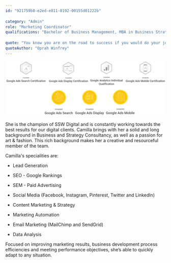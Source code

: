 ```yaml
---
id: "921759b8-e2ed-e811-8192-00155d01222b"

category: "Admin"
role: "Marketing Coordinator"
qualifications: "Bachelor of Business Management, MBA in Business Strategic Management"

quote: "You know you are on the road to success if you would do your job, and not be paid for it."
quoteAuthor: "Oprah Winfrey"
---
```


![google_accreditation_Camilla.jpg](./Images/Bio/google_accreditation_Camilla.jpg)

She is the champion of SSW Digital and is constantly working towards the best results for our digital clients. Camilla brings with her a solid and long background in Business and Strategy Consultancy, as well as a passion for art & fashion. This rich background makes her a creative and resourceful member of the team.

Camilla's specialities are:

- Lead Generation
- SEO - Google Rankings
- SEM - Paid Advertising

- Social Media (Facebook, Instagram, Pinterest, Twitter and LinkedIn)

- Content Marketing & Strategy
- Marketing Automation
- Email Marketing (MailChimp and SendGrid)
- Data Analysis

Focused on improving marketing results, business development process efficiencies and meeting performance objectives, she’s able to quickly adapt to any situation.
